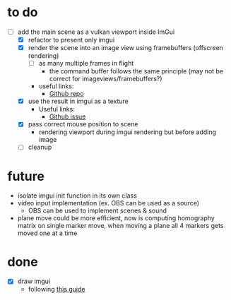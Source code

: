# to do
- [ ] add the main scene as a vulkan viewport inside ImGui
	- [x] refactor to present only imgui
	- [x] render the scene into an image view using framebuffers (offscreen rendering)
		- [ ] as many multiple frames in flight
			- the command buffer follows the same principle (may not be correct for imageviews/framebuffers?)
		- useful links:
			- [Github repo](https://github.com/SaschaWillems/Vulkan/blob/master/examples/offscreen/offscreen.cpp)
	- [x] use the result in imgui as a texture
		- Useful links:
			- [Github issue](https://github.com/ocornut/imgui/issues/5110)
	- [x] pass correct mouse position to scene
		- rendering viewport during imgui rendering but before adding image
	- [ ] cleanup

# future
- isolate imgui init function in its own class
- video input implementation (ex. OBS can be used as a source)
	- OBS can be used to implement scenes & sound
- plane move could be more efficient, now is computing homography matrix on single marker move, when moving a plane all 4 markers gets moved one at a time

# done
- [x] draw imgui
	- following [this guide](https://frguthmann.github.io/posts/vulkan_imgui/)
